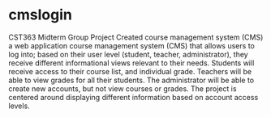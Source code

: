 # cmslogin
CST363 Midterm Group Project
Created course management system (CMS) a web application course management system (CMS) that allows users to log into; based on
their user level (student, teacher, administrator), they receive different informational
views relevant to their needs. Students will receive access to their course list, and
individual grade. Teachers will be able to view grades for all their students. The
administrator will be able to create new accounts, but not view courses or grades. The
project is centered around displaying different information based on account access
levels. 
